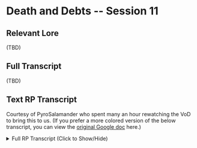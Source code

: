 # Death and Debts -- Session 11

## Relevant Lore

(TBD)

## Full Transcript

(TBD)

## Text RP Transcript

Courtesy of PyroSalamander who spent many an hour rewatching the VoD to bring this to us. (If you prefer a more colored version of the below transcript, you can view the [original Google doc](https://docs.google.com/document/d/1C0lGrBXF4X52I0sZVVFwdgJflDphQYu600m__M0hQyA) here.)

<details><summary>Full RP Transcript (Click to Show/Hide)</summary>
<p>

> Eustace has connected.<br>
> Arcadum has connected.<br>
> Ozzie has connected.<br>
> Neve has connected.<br>
> Ahst has connected.<br>
> Sean has connected.<br>
> Drugs McGee has connected.<br>
> ♥Mirage♥ has connected.<br>
>
> **Drugs McGee**: nani? Am I in narnia?
>
> bunny_gif has connected.<br>
> Umi has connected.<br>
> Revlis (Revvy) has connected.<br>
> Zara has connected.
>
> **Sean**: (Nobody cared who I was until I turned on the voicechanger)
>
> Miss Universe has connected.
>
> **Braktor Ironbellows**: (Theres a bit of echo there)<br>
> **Braktor Ironbellows**: (Actually you CAN use a bowl of water so Zoom Bowl)<br>
> **Braktor Ironbellows**: (TIMELY DigimoN Tamers reference)<br>
> **Eustace**: jesus christ braktor shut up and fuck your wife or something<br>
> **Braktor Ironbellows**: (OKAY MAYBE I WILL)<br>
> **Braktor Ironbellows**: (MAYBE YOU SHOULD SHUT UP AND BANG SERENS BOYFRIEND)<br>
> **Braktor Ironbellows**: (That’s a tragefy)<br>
> **Braktor Ironbellows**: (Tragedy)<br>
>
> Vaeri has connected.<br>
> ster has connected.
>
> ***Braktor Ironbellows** shouts “Sorry this is my fault!”<br>
> ***Braktor Ironbellows** nudges Ozzie<br>
> **Braktor Ironbellows**: “So, uh, I guess you’re off the market then?”<br>
> **Umi**: I wanna touch the ocean man<br>
> **Ozzie**: “Pretty much a sealed deal between me and Amaris, mate.”<br>
> **Braktor Ironbellows**: (Sorry Igor)<br>
> **Braktor Ironbellows**: “She’s not gonna burn the grove down right?”<br>
> **Drugs McGee**: savage<br>
> **Braktor Ironbellows**: (YOU MADE FUN OF HIS SPEECH IMPEDIMENT)<br>
> **Drugs McGee**: I did, but…. he is a character in a story….. >.<br>
> **Drugs McGee**: terryn is rough, deal with it<br>
> **Hackne Silvermask**: Healing Received: 47<br>
> **Drugs McGee**: Revy revs my engine, uwu<br>
>
> Toot has connected.
>
> **Braktor Ironbellows**: (WHO HAS SUMMONED TOOT?)<br>
> **Braktor Ironbellows**: “And you were all criticizing me for not being able to control this.”<br>
> **Braktor Ironbellows**: “Well, except Hackne.”<br>
> **Braktor Ironbellows**: “You’re gonna be a good mom someday.”<br>
> ***Braktor Ironbellows** facepalms.<br>
> ***Hackne Silvermask** presses her hands together, taking a deep breath<br>
> ***Eustace** leans into Toot’s ear and whispers to him “Mate I’m fuckin’ terrified.”<br>
> ***Hackne Silvermask** takes out her spellbook, rifling through the pages while visibly steaming.<br>
> ***♥Mirage♥** chokes on all the horny energy.<br>
> ***Braktor Ironbellows** goes ton Hackne and gives head pats<br>
> ***Hackne Silvermask** doesn’t seem to be reconciled for once.<br>
> ***Toot** in mimicry says, “Let’s be stealthy!” and signals Eustace.<br>
> **Eustace**: “Why are we spying? They’re loud enough to hear from out tent”<br>
> ***Toot** turns on record.<br>
> ***Ahst** grabs Neve’s arm and leads her to the scrying bowl<br>
> ***Hackne Silvermask** gently pats Terryn’s head, “It’s okay, I get a case of mistaken identity all the time.”<br>
> ***Ozzie** looks jealously at the head pats.v
> **Drugs McGee**: My apologies, I haven’t eaten for a week or two. –terryn shrugs and stares ate the ground, counting the pebbles and thinking of home.<br>
>
> Summer has connected
>
> **bunny_gif**: Awww<br>
> **Braktor Ironbellows**: “Wait, really? W……why?”<br>
> **Umi**: cuteeee<br>
> **bunny_gif**: pets terry<br>
> **Drugs McGee**: Because D&D is a weekly affair<br>
> **Drugs McGee**: I mean, witches curse?<br>
> **Vaeri**: “whispers to Zara* “Be careful… these sort took his virginity”….<br>
> **Hackne Silvermask**: “It is fine, Terryn, you should see my party half the time. One of my party members literally changes race every half year.”<br>
> **bunny_gif**: !!!<br>
> **Revlis (Revvy)**: Mirage is so prettyyy<br>
> **Zara**: lwshipers back to Vaeri* I wonder..<br>
> **Seren**: “Morc what the fuck is going on”<br>
> **Drugs McGee**: “That sounds socially questionable. Also, how do I get with the orgy banter they speak of?”
>
> Madd Morc has connected
>
> **Seren**: “Morc we are missing the party apparently.”<br>
> **Braktor Ironbellows**: “You…..uh….you keepin’ up with this Hacnke?”<br>
> ***Hackne Silvermask** takes out a book clearly labeled “FANFICTION” in bold letters as she writes it down, “Hoh yes.”<br>
> **Braktor Ironbellows**: “Okay good. I can take cliffsnotes then.”
>
> Derok Dranf has connected.
>
> **Braktor Ironbellows**: “I’ll make sure to give you my reference material.”<br>
> **Hackne Silvermask**: “The obvious pair is anyone with Guy, but truly the real pick here is Eustace and the pretty mermaid girl.”
>
> Wokou Kaizoku has connected.
>
> **Braktor Ironbellows**: “Water AND watter? What a bold pairing.”<br>
> **Braktor Ironbellows**: “Hm…….Wet and Wetter? Slip and Slide?”<br>
> **Hackne Silvermask**: “Did you not hear him? I literally heard his jaw *drop* at the mention of water. It might become canon at this point.”<br>
> **Braktor Ironbellows**: “Good ive already read Raosted Fish twice.”<br>
> **Eustace**: “Read WHAT?”<br>
> **Hackne Silvermask**: “You don’t know about the fanfiction collection Eustace? Summer and I wrote them together in our idle time.”<br>
> ***Seren** poses cool like with Morc<br>
> **Vaeri**: *audibly pouts*<br>
> ***Madd Morc** flexes while chugging a beer.<br>
> **bunny_gif**: FANFICTION<br>
> **bunny_gif**: omg lol<br>
> ***♥Mirage♥** dances with Terryn<br>
> **Drugs McGee**: intrigued<br>
> ***Derok Dranf** blinks audibly<br>
> **Umi**: so many birdsss<br>
> ***Eustace** vibrates in and out of existence as the timelines converge.<br>
> **Vaeri**: *rummages through her things… looking for soemthing”<br>
> Ahst: “Why did Braktor hire a bunch of cheerleaders?”<br>
> **Drugs McGee**: Terryn attempts to busker, she begins pantomiming the action of doing the limbo<br>
>
> Moe Kowbull has connected.
>
> **Derok Dranf**: hathe hell is going on Braktor? We’ve been through hell.<br>
> ***Ozzie** smells a cow<br>
> ***Hackne Silvermask** raises up a plate of Papas Rellenas to Derok (Deep fried potato balls with chicken stuffed inside)<br>
> **Umi**: I feel like im watching a movieee<br>
> ***Guy** gets first in the attractiveness line<br>
> **Braktor Ironbellows**: “Inu told me to get these ladies. The camp was attacked by the Violet. Hackne and I got married. YOur sexual predadot showed up.”<br>
> **Braktor Ironbellows**: Predator*<br>
> ***Seren** squint<br>
> **Vaeri**: *pulls out some kind of communication stone form her belongings and measures it*<br>
> **Zara**: Whispers to Vaeri*Do you have any beer?*<br>
> ***Ozzie** tries to hold Guy’s and Mirage’s hands. “I’m taken, but holding hands ain’t cheatin’ “<br>
> **Braktor Ironbellows**: “Oy, there’s beer in the tent we were standing in front of.”<br>
> **Braktor Ironbellows**: “Morc go get the beer”<br>
> ***Eustace** whispers to Seren “Hey Seren are mermaids real?..”<br>
> **Drugs McGee**: ZARA, I FOUND BEER<br>
> ***Madd Morc** loudly sips his Breakfast Beer.<br>
> **Revlis (Revvy)**: “You know they never gave us any food…”<br>
> **bunny_gif**: I want food..<br>
> **Seren**: “here ya go”<br>
> **Hackne Silvermask**: (She did she passed a plate in a circle when you introduced yourselves ha)<br>
> **bunny_gif**: Can I have bread<br>
> **Derok Dranf**: Want a donut?<br>
> **bunny_gif**: OOH<br>
> **Umi**: omg that is true… we didn’t eat… ñ)<br>
> **bunny_gif**: donut<br>
> **Zara**: WAIT WHERES THE BEER<br>
> ***Seren** offers you guys some donuts<br>
> **Eustace**: DON’T EAT THAT.<br>
> **bunny_gif**: im eating donut<br>
> **Umi**: :(<br>
> ***Ozzie** hums the Twilight Zone theme<br>
> ***Derok Dranf** throws a donut<br>
> **Umi**: *starts babbling in spanish*<br>
> **bunny_gif**: *CONSUME*<br>
> **bunny_gif**: OMG ITS GLOWING<br>
> **Braktor Ironbellows**: “No, NO Wrong tent that’s the tent me and my wife stay in don’t uh….privacy please.”<br>
> ***Derok Dranf** cackles.<br>
> **Drugs McGee**: no<br>
> **Braktor Ironbellows**: “The big one Zara theres lots of beer in there.”<br>
> **Ozzie**: “In case you’re wondering, I didn’t finish in the bowl.”<br>
> **Braktor Ironbellows**: “Ozzie for gods sakes.”<br>
> **Zara**: “Wait whos the big one, how big we talking?”<br>
> **Ozzie**: “I said I DIDN’T.”<br>
> **Braktor Ironbellows**: “Like, two full kegs.”<br>
> **Umi**:  (*´ڡ`●)<br>
> **Braktor Ironbellows**: (That tents got my Dwarf beer in it)<br>
> **Madd Morc**: “You, we getting’ wasted?”<br>
> **Umi**:  (ॢ◕ัڡ ◕ั ॢ)<br>
>
> **Zara**: “I think I’m in the wrong tent.,..”<br>
> **Drugs McGee**: Oh My Wode…<br>
> **Braktor Ironbellows**: (nah its in there)<br>
> **Braktor Ironbellows**: (Just not on the map_<br>
> **Madd Morc**: “Nah, Dwarf beer, right ‘ere.”<br>
> **Seren**: “oh dear”<br>
> **Hackne Silvermask**: “Oh… neat!”<br>
> **Ozzie**: “You know, it makes sense that they’re mirrors. You can really see yourself in them.”<br>
> **Eustace**: “Wode?”<br>
> **Braktor Ironbellows**: “Wow.”<br>
> **Zara**: *Grabs a ked “HAHAHA, WONDERFUL!”<br>
> **♥Mirage♥**: “Wode?? Where?”<br>
> **Drugs McGee**: my former god<br>
> ***Madd Morc** topples overs Bracktor’s bed to reveal his kegs of beer<br>
> **Braktor Ironbellows**: (My beds not in there anymore)<br>
> **Eustace**: “I wonder if they know Wallace”<br>
> **Madd Morc**: (shucks)<br>
> **Braktor Ironbellows**: (Hackne and I moved tents cause Ozzie is a peeper)<br>
> ***Wokou Kaizoku** im not even sure im actually here lul<br>
> **Eustace**: “I love Wallace”<br>
> **Seren**: “….who?”<br>
> **Drugs McGee**: I abandoned my god for a hot texting session<br>
> **Zara**: “I’ll just take this with me! Thank ya! Zara walks off with the keg back to Vaeiri<br>
> **Eustace**: “My spider friend! Wode made him! He’s super cool.”<br>
> ***Derok Dranf** gets Bleak Sewers flashbacks with that portal<br>
> **Drugs McGee**: *sexting<br>
> **Drugs McGee**: not texting<br>
> **Umi**: (  ⚆ _ ⚆)<br>
> **Revlis (Revvy)**: “Holy shit you got a keg?!”<br>
> **Seren**: “oh my…. I love him already”<br>
> **Hackne Silvermask**: “You have a spider friend too, Eustace?<br>
> **Umi**: why cant I have a keg ;_;<br>
> **Zara**: Vaeiri….”<br>
> **Braktor Ironbellows**: “It’s my keg. Please share.”<br>
> **Zara**: “Psstttt”<br>
> **Eustace**: “Yeah he’s like two stories tall and patted me on the head. I’d die for him.”<br>
> ***Madd Morc** fills his waterskin with beer.<br>
> **Vaeri**: “Zara….”<br>
> **Umi**: “no one ever lets the fish drink”<br>
> **Hackne Silvermask**: “Oh my gods… mine is very small but I would love to meet yours too.”<br>
> **Zara**: “I stol their keg of beer, want one??”<br>
> **Ozzie**: “So, about my girlfriend Amaris. She’s kind young for me. Probably just a bit over 11, but you know. I’m nearly dead, so I gotta take my shot.”<br>
> **Drugs McGee**: Zara finishes key, “sorry, wut?”<br>
> **Drugs McGee**: keg<br>
> **Vaeri**: “yes”<br>
> **Zara**: Zara gives vaeri the keg with a grin<br>
> **Braktor Ironbellows**: “So where HAVE you guys been?”<br>
> **Umi**: “are we getting drunk???”<br>
> **bunny_gif**: OMG ITS SEREN<br>
> **Seren**: “uuuuhhhh…. Indigo?”<br>
> **Umi**: WAIT<br>
> **Umi**: SEREN?!<br>
> **Derok Dranf**: We’ve been fighting…past warriors.<br>
> **Umi**: :o<br>
> **Madd Morc**: “Hell yes we’re getting drunk.”<br>
> **bunny_gif**: THE ONE SAD DERRICK<br>
> **Ozzie**: “Amari’s hair is like silver if hair could be made out of silver.”<br>
> **Braktor Ironbellows**: “No shit? Really?”<br>
> **Umi**: SEREN<br>
> **bunny_gif**: “Bonjour! “<br>
> **Derok Dranf**: We killed Minthis’ husband.<br>
> **Derok Dranf**: It did not go well.<br>
> **Braktor Ironbellows**: “YOU WHAT?”<br>
> **Derok Dranf**: Yeah.<br>
> **Derok Dranf**: Yeah…<br>
> **Hackne Silvermask**: “Oh! Are you done then? You’ll be staying?”<br>
> **bunny_gif**: “my name is le petite guardian! “<br>
> **♥Mirage♥**: “I already feel drunk. Your energy is delicious ;)”<br>
> **Umi**: SEREN WE MET YOUR SAD EX BOYFRIEND!<br>
> **Madd Morc**: “Hey, you can’t blmae all of that on us.”<br>
> **Eustace**: “HAHA HER WHAT?”<br>
> **Ozzie**: “Oh, so he’s not dead? Weird.”<br>
> **Derok Dranf**: Yeah Ives coked him up.<br>
> **Seren**: “Oh lovely to…. you met my what…”<br>
> **Eustace**: “You should meet her sad current boyfriend.”<br>
> **bunny_gif**: “Derick!”<br>
> **Braktor Ironbellows**” YOU LITERALLY HAVE NOT EXPLAINED IT AT ALL.”<br>
> **Madd Morc**: “Wait, Gross Derrick?”<br>
> **Seren**: “Oh fuck”<br>
> **Umi**: The guy with the penis piercing!!<br>
> ***Derok Dranf** looks around.<br>
> **Hackne Silvermask**: “Ummmmmmm….”<br>
> **Drugs McGee**: OMG<br>
> ***Derok Dranf** realizes “Oh, that Derrick”<br>
> **Ozzie**: “That sounds like someone Seren would date.”<br>
> **Ozzie**: “No offense”<br>
> **bunny_gif**: “He lives in a sewer now”<br>
> **Vaeri**: “Goes to drink the keg a bit…. and turns to Seren* “You… monster…Ive read some things”<br>
> **Ozzie**: “But your standards are kinda low”<br>
> **Revlis (Revvy)**: *gazes at Seren* “You’re absolutel gorgeous! I understand why Derick was so broken up now.”<br>
> **Umi**: He was living in the sewers and he was really sad<br>
> ***♥Mirage♥** flexes and winks at Zara.<br>
> **Seren**: “wait wait wait…. he had what?”<br>
> **Eustace**: “What’s that mean? What’s wrong with piercings?”<br>
> **Vaeri**: “Would hold out a communication stone of some kind*<br>
> ***Madd Morc** eyes Vaeri’s hat, “Hey, where’d you get dat?”<br>
> **Umi**: “nothing wrong with piercings at all! but he had them on his penis!”<br>
> ***Braktor Ironbellows** Braktor grumps<br>
> **bunny_gif**: “It’s stinky down there but he has mushroom pets”<br>
> **Hackne Silvermask**: “Wait---You’re the one with the piercings, Eus?”<br>
> **Zara**: “Oh hellooo there ma’am!” Zara would give a bright smile, impressed by Mirage<br>
> **Ozzie**: “I’m just sayin’, you got something to prove by fancying up your pecker, mate? Mine’s just fine”<br>
> **Braktor Ironbellows**: “We are NOT done with this Minithis conversation.”<br>
> **Umi**: “wait… do you have penis piercings ocean man?”<br>
> **Eustace**: “Erm..”<br>
> **bunny_gif**: !!!<br>
> **Zara**: “Umi, what are you asking”<br>
> ***Derok Dranf** glares at Guy, remembering that…sweet sweet kiss.<br>
> **Umi**: Its just a question zara!<br>
> **Zara**: “And you need to answer th question she asked.”<br>
> **Umi**: >:)<br>
> ***Hackne Silvermask** gently tugs on Eustace’s pant leg to get his attention, indicating for him to crouch down.<br>
> **Seren**: “well I never saw his dick so I guess I shouldn’t be surprised”<br>
> **Umi**: WE SAW IT!<br>
> **bunny_gif**: OH…<br>
> **Umi**: I mean no we didn’t<br>
> **Hackne Silvermask**: “WHAT---“<br>
> **bunny_gif**: We…<br>
> **bunny_gif**: well..<br>
> **Seren**: “wuh”<br>
> **Braktor Ironbellows**: “lotta dick talk happening.”<br>
> **Ozzie**: “I will give you 100 gold if you see him again and bring me his piercing.”<br>
> ***Wokou Kaizoku** stands in the distance wondering what is going on<br>
> **Umi**: *twirls around acting innocent*<br>
> **Vaeri**: “Looks over to Madd and instictibly clutches her cool hat* “I got this from a friend”<br>
> **Braktor Ironbellows**: “Hey Zara, can you toss me a mug of that?”<br>
> **Zara**: “I don’t remember any of that. Then again Iam drunk half a’ day.”<br>
> **Seren**: “Hey you girls wanna see something freaky?”<br>
> **Eustace**: “No.”<br>
> **bunny_gif**: OUI<br>
> **Revlis (Revvy)**: “I think you mean all day, dear friend.”<br>
> **Umi**: Is it a penis?<br>
> **Eustace**: “It’s me. I’m girls.”<br>
> **Seren**: “I’m gonna do it Eustace”<br>
> **Zara**: Zara throws a mug to the man “ ‘ERE YA GO.”<br>
> **Revlis (Revvy)**: “Is it a nipple collection?”<br>
> **Ozzie**: “Don’t get excited, he never shows us his pecker.”<br>
> **Zara**: “ REV NO”<br>
> **Braktor Ironbellows**: “Thank the gods.”<br>
> **Umi**: We have a nice nipple collection!<br>
> **bunny_gif**: Nipples!<br>
> **Hackne Silvermask**: “Oh gods let’s not---wait what.”<br>
> **Derok Dranf**: A what<br>
> **Braktor Ironbellows**: “and there it is.”<br>
> ***Seren** sticks out here 10 ft long tongue<br>
> **Ozzie**: “Oh, I don’t have nipples. I’m a bird.”<br>
> **Zara**: “I AM NOT APART OF THE NIPPLE COLLECTING.”<br>
> **Umi**: Nipples! Wanna see?<br>
> **Derok Dranf**: Why do you have a nipple collection.<br>
> **Zara**: “ UMI NO “<br>
> **Hackne Silvermask**: “By Inca you weren’t lying about the nipples.”<br>
> **bunny_gif**: Just don’t put it near my face I’ll get ptsd<br>
> **Derok Dranf**: Braktor why do you know about this nipple collection.<br>
> **Hackne Silvermask**: “I… shouldn’t have been surprised.”<br>
> **Revlis (Revvy)**: “BECAUSE WE ARE FOND OF NIPPLES” *opens her vuluptuous bra of holding to show their beautiful collection*<br>
> **Zara**: “ BY THE GODS-“<br>
> **Madd Morc**: “It just looks familiar is all, we used to work for a guy who wore a hat like that, I don’t mean nuffin by it.”<br>
> **Umi**: It’s a token of our adventures<br>
> **Braktor Ironbellows**: “WHAT DO YOU KNOW ABOUT MY DEAD FRIEND?”<br>
> **Umi**: We make memories!<br>
> **Eustace**: ding ding<br>
> **Ozzie**: “Them’s some nipples. I’ve touched four in my life.”<br>
> **Zara**: Zara takes a large drink of the keg<br>
> **Derok Dranf**: Which one?<br>
> **Hackne Silvermask**: “………………………………and… how are these …. collected….?”<br>
> **Derok Dranf**: Addaire or whatever?<br>
> **Braktor Ironbellows**: “YES WHAT DID YOU DO?”<br>
> ***Guy** spams the chat<br>
> ***Seren** retracts the 10ft long tongue<br>
> **bunny_gif**: They are removed from the victim<br>
> **Umi**: :o<br>
> **Derok Dranf**: We were forced to fight memories of the past to prove our strength to the Indigo.<br>
> **bunny_gif**: I mean<br>
> **bunny_gif**: enemies<br>
> **Umi**: *umi is amazed by a long tongue*<br>
> **Derok Dranf**: Back from… our time.<br>
> **Umi**: WOWWWWW<br>
> **Ozzie**: “well, they ain’t usin’ them no more, I figure.”<br>
> **bunny_gif**: wait<br>
> **Vaeri**: *still clutches the hat very tightly* “I don’t get gifts often… I cherish them greatly you see… Mr. Knuckles gave it to me.”<br>
> **bunny_gif**: tongue..<br>
> **Hackne Silvermask**: “……..I see….. ….. ……. while they’re alive?”<br>
> **Zara**: “I saw them ripping off the nipples… it was… a sight..”<br>
> **bunny_gif**: OH MY GOD … that tongue…<br>
> **Seren**: “WAIT”<br>
> **bunny_gif**: it is..<br>
> **Seren**: “MR KNUCKLES”<br>
> **Braktor Ironbellows**: “Okay……but you killed him?”<br>
> **bunny_gif**: magnificent … unlike any I have ever seen<br>
> **Madd Morc**: “Mr. Knuckles? From Bleak?” Morc tilts his head.<br>
> **Derok Dranf**: He…said a name and was dusted into Violet.<br>
> **Ozzie**: “We’ve killed more people than I can count, mate. And I can count to like, a hundred.”<br>
> **Eustace**: “You rip them right off? I mean I’ve twisted a dick or two but I’d never REMOVE the damn thing, that’s just barbaric.”<br>
> **Braktor Ironbellows**: “HE WHAT? WHY? WHY WOULD HE DO THAT? HE KNOWS BETTER?<br>
> **Vaeri**: *raises her brow* “y-yes…?”<br>
> **Zara**: “ They tore ‘em off a man who was still alive and fightin they did!”<br>
> **bunny_gif**: I think one has been bitten off<br>
> **Umi**: *eyes Eustace’s hair*<br>
> **Derok Dranf**: He was on drugs. Battle steered towards that.<br>
> **Derok Dranf**: We didn’t know he was an addict.<br>
> **♥Mirage♥**: “It doesn’t look like we even need the tents today.”<br>
> **Braktor Ironbellows**: “YOU JUST GIVE PEOPLE DRUGS?”<br>
> **Derok Dranf**: It apparently.. loosened his inhibitions.<br>
> **Umi**: I wasn’t the one who bit anything off<br>
> **Madd Morc**: “Bwahaha, that’s the guy, big arms, green-skin. I think we annoyed him a lot, haw-haw-haw.”<br>
> **Derok Dranf**: No technically we shot drugs at him<br>
> **Derok Dranf**: Not gave.<br>
> **Braktor Ironbellows**: “THAT’S WORSE!”<br>
> **Seren**: “HEY DHAMPIR….. How did the rest of that Shark fight go?”<br>
> **Zara**: “I am the normal one of the group, I swwear.”<br>
> **Umi**: My tooth is for special occassions<br>
> **Derok Dranf**: Hey tell Ives that I thought it was dirty too.<br>
> ***Eustace** eyes Umi’s everything. “Hey are… I’ve only heard stories but a mermaid? Really?<br>
> **Vaeri**: *chuckled as she still held the hat* “I think I was the only one of my… companions who didn’t want to have sex with him”<br>
> ***Hackne Silvermask** is overwhelmed by the fact that there’s literally torn off nipples on her left and her beloved losing his shit on her right. Her hand twitches repeatedly as she focuses on Eustace and Umi, focusing on writing more for THE BOOK.<br>
> **Braktor Ironbellows**: “oh gods. Aleo…….he’s gone. Really gone.”<br>
> **Derok Dranf**: But that violet exit..yeah. He’s..gone<br>
> **Umi**: “Only stories?? Really?? Well im real!” *spins around and smiles*<br>
> **Derok Dranf**: Seemed like a confident man. I am sorry.<br>
> **Umi**: “Your hair… I want to touch it…” :3<br>
> **Zara**: “I would like to add I haven’t had sex yet ya’ know.”<br>
> ***Ozzie** casts Guidance on Hackne to steady her hand.<br>
> **Seren**: “oh fuck”<br>
> ***Braktor Ironbellows** sits on the ground, sad. Tired.<br>
> **Eustace**: “I mean your hair is wild, at first I thought you were of my kind! But, don’t mermaids have.. fish tails usually?”<br>
> **Revlis (Revvy)**: “She’s very real, and tastes absolutely delicious! You should try cutting off a piece…”<br>
> **Seren**: “Braktor there is something else that we never got to talk to you about as well”<br>
> **Braktor Ironbellows**: “Huh?”<br>
> **Umi**: *gets nervous* “As long as I stay dry I don’t pop a tail boner!” >.<br>
> **Ozzie**: “Wait, who we eating’? I’ll eat someone. It ain’t cannibalism if it ain’t a bird.”<br>
> ***Braktor Ironbellows** looks up from his saddened state<br>
> **bunny_gif**: “You should smell umi’s feet! They are intoxicating”<br>
> **Seren**: “Do you know someone from the past by the name of Belladan?”<br>
> **Madd Morc**: “ah, yeah, that wouldn’t work too good, think he’s married now.”<br>
> ***Morc** pushes his hat up and takes a knee to be at height with the ‘dragon.’<br>
> **♥Mirage♥**: “Mermaids and Siren’s are often confused for each other. It’s nice to finally meet one.”<br>
> **Seren**: “An Orc druid”<br>
> **Braktor Ironbellows**: “………..Vaguely.”<br>
> **Derok Dranf**: We don’t know the name SUMMER. GOD.<br>
> **Braktor Ironbellows**: (okay nevermind)<br>
> **Seren**: I thought he told me his name<br>
> **Madd Morc**: “My name’s Morc, what’s yours?”<br>
> **Eustace**: “I wouldn’t know anything about staying dry. I’m pretty much made of water, so if that’s the case be careful!”<br>
> **Derok Dranf**: Nope.<br>
> **Seren**: REALLY<br>
> **Derok Dranf**: Just knew it was a 7<br>
> **Derok Dranf**: I even asked daddy later<br>
> **Derok Dranf**: He said we didn’t know<br>
> **Seren**: well shit<br>
> **Umi**: Oh are you a siren?? :o You are so beautiful *looks at mirage*<br>
> **Seren**: RE DO<br>
> ***Hackne Silvermask** nods appreciatively to Ozzie before sitting next to Braktor, leaning against him while she tries to process the *way too much* happening at once, and that’s saying a lot considering her party.<br>
> **Umi**: I feel sensory overload… *headlight is glowing like crazy*<br>
> **Vaeri**: *looks a little taken back* “People just usually talk down at me… I am Vaeri.”<br>
> **Seren**: “Do you know of an Orc Druid Seven Braktor? Its pretty vague but…. they are in our wing”<br>
> **Hackne Silvermask**: “I feel you, Umi.”<br>
> **Braktor Ironbellows**: ?me collapses on the ground, not like hurting just – also overwhelemed<br>
> **Umi**: How does your hair work help *looks at eustace*<br>
> ***Braktor Ironbellows** collapses on the ground, not like hurting just – also overwhelemed.<br>
> ***Ozzie** basks in the chaos<br>
> **♥Mirage♥**: “I am! I would love to hear your voice. You will find that music is very important here~”<br>
> **Madd Morc**: “Well you are tiny. But if you’re here at Camp Last Stand, you must be strong like us.”<br>
> ***Ozzie** summons some sexy satyrs.<br>
> ***Seren** Blinks at Braktor<br>
> **Wokou Kaizoku**: Mouse is it medicine time?<br>
> **Umi**: Maybe we can sing together sometime!<br>
> **Eustace**: “Uh well, it’s like normal hair except it’s like.. Water I guess?” *He combes his hand through it, wet strands flowing through his fingers*<br>
> **Umi**: OH yes thank you!!<br>
> ***Hackne Silvermask** looks down at her collapsed husband, taking a moment before she mimics his pose and position, laying next to him.<br>
> **Umi**: *Umi falls to the floor asleep suddenly*<br>
> **Seren**: Wokou the hero<br>
> **Hackne Silvermask**: “I’m sorry about your friend.”<br>
> ***Braktor Ironbellows** just grasps Hackne’s hand<br>
> **Braktor Ironbellows**: “It’s okay. it’s not me im worried about.”<br>
> **Vaeri**: *eyes like up like a big fucking light* “Oh, b-but of course, you see… I once punched a man… he died”<br>
> **♥Mirage♥**: “I would love that! Do you use your voice with your abilities or is it just a hobby of yours?”<br>
> **Braktor Ironbellows**: “That woman who saved Moe…… that was her husband. I talked to their daughter. Game them his ring. What’s going to happen to them now?”<br>
> **Madd Morc**: “Haw-haw, I once bi-sected a man in one stroke, from head to guts. It was pretty metal<br>
> **Hackne Silvermask**: “… Will they remember?”<br>
> **Braktor Ironbellows**: “I don’t know.”<br>
> **Ozzie**: “I robbed Blackbriar.”<br>
> ***Derok Dranf** claps for Ozzie.<br>
> **Ozzie**: “Don’t tell anyone.”<br>
> **Drugs McGee**: “Bastian, say my name!!!”<br>
> **Hackne Silvermask**: She gently tacks her pen against her book, “Do they have any diaries that you know of? It might help.”<br>
> **Seren**: “We…. we didn’t mean for that to happen Braktor…. we didn’t know that he knew…”<br>
> **Braktor Ironbellows**: “Maybe. Jonah will ask them.”<br>
> ***Braktor Ironbellows** begins to stand, offering a hand to hackne as well<br>
> **Ozzie**: “Do you think Jonah knows Amaris?<br>
> **Ozzie**: “I guess you’d know if he knows”<br>
> **Vaeri**: *nodded quickly* “That’s… reallly metal. I know what its like to be metal… im a dragon”<br>
> **Seren**: “Who or whats a Jonah? Someone else at the camp?”<br>
> ***Hackne Silvermask** takes it, pulling herself up while she looks to Seren, nodding, “I do not think that you all are to be blamed for this. Intent matters in such things.”<br>
> **Braktor Ironbellows**: “It’s…….it’s fine.”<br>
> **Ozzie**: “It’s Braktor’s refraction. He’s alive somewhere on Kalkatesh.”<br>
> **Drugs McGee**: (How did he fit in here…..)<br>
> **Braktor Ironbellows**: “You couldn’t have predicted he’d do what he did..<br>
> ***Seren** squints<br>
> **Madd Morc**: “Oh! is that so? What kinda dragon are ya’? We encoutnered a black dragon once. . .”<br>
> **Ozzie**: “I got a few myself. Apparently I am head of The Inquisition.”<br>
> **Braktor Ironbellows**: “Ozzie, we should be careful about who we tell that kind of stuff.”<br>
> **Ozzie**: “Well they’re Last Standers, they’re cool”<br>
> **Ozzie**: “They need to know these things”<br>
> **Seren**: “Here lets… lighten up the mood abit. How did the wedding go Hackne and Braktor?”<br>
> **Hackne Silvermask**: “They might also need to find out about it *incrimentally* when it becomes relevant to them, Ozzie.”<br>
> **Braktor Ironbellows**: “Well the camp was on fire but other than that it was brilliant.”<br>
> **Hackne Silvermask**: “Also there’s such a thing as information overload, let them time to adjust.”<br>
> ***Ozzie** holds his had in shame, having been slightly scolded by Hackne.”<br>
> **Seren**: “Oh gods…. I’m sorry we weren’t here to help more…”<br>
> **Ozzie**: “I’m just a bird brain, I’m just happy to know what’s goin’ on half the time.”<br>
> ***Hackne Silvermask** separates from Braktor for but a moment to gently pat Ozzie on the leg—for that’s all she could reach. She isn’t truly bothered too much. She returns to Braktor shortly after, “We made a speaker run for the hills, Serene, it was a wonderful prelude.”<br>
> **Ozzie**: “Don’t gurt in the pool!”<br>
> **Hackne Silvermask**: “To the wedding that is.”<br>
> **Derok Dranf**: Wedding?<br>
> **Braktor Ironbellows**: “We were thinking once everything calms down – of doing a bigger one, you know? For everyone.”<br>
> **Seren**: “Well that does sound like one hell of an event”<br>
> **Vaeri**: *stutters and her tail curls nervously* “I am but a white dragon you see. Im just a little sunburnt.”<br>
> **Braktor Ironbellows**: “Yeah, hackne and I got married.”<br>
> **Ozzie**: “I was the flower girl.”<br>
> ***Derok Dranf** offers a genuine smile<br>
> **♥Mirage♥**: “*whispers to guy* What happens when you drink from people? Are you also affected by this overwhelmingly pleasurable energy?<br>
> **Derok Dranf**: Congratulations.<br>
> ***Ozzie** tosses a flower bud in the air and makes it blossom and float lightly to the ground.”<br>
> ***Seren** claps for Ozzie<br>
> ***Braktor Ironbellows** smiles, though struggling a bit – it seems like this outweighs the death of his friend just enough.<br>
> **♥Mirage♥**: o_o<br>
> **Braktor Ironbellows**: “Thanks”<br>
> **Ozzie**: “You can do that too, but thanks deer girl.”<br>
> **Guy**: You’re jaunting, Mirage<br>
> **Ozzie**: “I mean, Seren. I gotta start usin’ names”<br>
> **Braktor Ironbellows**: “Uh, I think Mirage is broken.”<br>
> **Derok Dranf**: So much jaunting.<br>
> **Ozzie**: “You’re an elf, right Derok?”<br>
> ***Derok Dranf** points to his giant demon horns.<br>
> **Derok Dranf**: T..totally.<br>
> **Ozzie**: “You look kinda… elfy. Don’t worry about it.”<br>
> **Braktor Ironbellows**: Are…….are we not gonna like – is Mirage okay?”<br>
> ***Wokou Kaizoku** thinks “wow it’s getting bright over there”<br>
> **Derok Dranf**: I don’t even know who that is.<br>
> **Terryn Zabi**: Perception : 8 (7)<br>
> **Madd Morc**: “You’re the first white dragon I’ve met, nice to meetcha.” Morc will sit criss-cross apple sauce. “You mentioned Gross Derrick, how is he?”<br>
> **Braktor Ironbellows**: “The lady with the wings.”<br>
> **Eustace**: “The sun’ll burn your eyes if you keep lookin’ at it, Mirage.”<br>
> **Derok Dranf**: Oh.<br>
> **Hackne Silvermask**: “Gruff walked me down the isle, and I had Mirage as my maid of honor.” She pauses before casting message (I would have chosen you in a heartbeat if you were there, but Mirage also LITERALLY saved my life during that same fight.)<br>
> **Ozzie**: “Oh, Derok. I made it with these two. At the same time.”<br>
> ***Braktor Ironbellows** facepalms<br>
> **Derok Dranf**: Wh..<br>
> **Derok Dranf**: N…nice?<br>
> **Ozzie**: “One’s a uh.. like Belanovan, and the other is.. a helper. I don’t know what I’m allowed ta say.”<br>
> ***Derok Dranf** shuffles.<br>
> ***Eustace** melbourne shuffles<br>
> ***Seren** giggles<br>
> ***♥Mirage♥** continues to stare, eyes wide open.<br>
> ***Hackne Silvermask** tilts her head slightly at Mirage, “Mirage? Are you… charmed or something?”<br>
> **Braktor Ironbellows**: “Hold on”<br>
> ***Braktor Ironbellows** weaves or some shit but is blocked by the chord<br>
> **Ozzie**: “It’s probably just a bard thing. Probably how they prepare spells or somethin”<br>
> **Braktor Ironbellows**: “Oh Shit/ plot’s probably happening.”<br>
> **Vaeri**: *would alsmot squee and sit down as well, sprawled a bit, tail all waggin like a dog a bit* “Ah, Sad shriveled man. He seems to be in some sewers taking care of falic mushrooms… just being.. sad”<br>
> **Braktor Ironbellows**: “She’s not hurt, just – concentrating. It’s kind of like a Lifewell.”<br>
> **Seren**: “ooo”<br>
> **Seren**: “Oh shit”<br>
> **Ozzie**: “Hey, Dragon girl.”<br>
> **Seren**: “I have to get you guys a wedding gift”<br>
> **Umi**: *suddenly wakes up and sits up yelling* “TENTACLES!!!”<br>
> **Madd Morc**: “Sad? That’s a shame. I will have to go check on him when this is over.” Cranes his head towards Ozzie. “Think he’s callin for ya.”<br>
> **Braktor Ironbellows**: “Honewtly, Seren, the wedding was gift enough for me. I can’t ask for anything else.”<br>
> **Revlis (Revvy)**: *sits down next to Umi and pats her head* “Have a nice dream little one?”<br>
> **Braktor Ironbellows**: (Well expect for my staff to be upgraded or like, a level up but I’ll never get those)<br>
> **Braktor Ironbellows**: Honestly*<br>
> **Seren**: “No no no, I insist. I could uuuuh… Get you alcohol?”<br>
> **Umi**: “There were so many tentacles!!” *hugs revlis*<br>
> **Ozzie**: “You’re cool lookin’. Don’t think I ever seen a dragon person before. Well, I guess I did once when it came out of Belanovan. I mean, when it.. nevermind.””<br>
> **Hackne Silvermask**: “Yes, truly, seeing you all again is the best gift you could give.”<br>
> **Derok Dranf**: Uh.<br>
> ***Derok Dranf** points at Mirage.<br>
> **Derok Dranf**: Guys<br>
> **Seren**: “oh…”<br>
> **Braktor Ironbellows**: “Oh, and…..it’s happening again.”<br>
> **Revlis (Revvy)**: “The good kind or the bad king? Wait.. there is no bad kind!” *giggles and hugs her tightly, wrapping her wings around Umi lovingly*<br>
> **Madd Morc**: “What is the goddamn.”<br>
> **Guy**: Stop saying my name in vain.<br>
> **Derok Dranf**: Is this normal for her?<br>
> **Umi**: *headlight glows and she laughs* Always good!! ^^*snuggles*<br>
> **Derok Dranf**: Guys dammit<br>
> **Hackne Silvermask**: “I wouldn’t know.”<br>
> **Braktor Ironbellows**: “It’s……no. But she’s…..her power has to do with the lifestream. She’s sending energy somewhere.”<br>
> **Vaeri**: *nods..* “He spoke of some woman hurting him so deeply he couldn’t rec-… hmm? Me? OH yes.. .Us dragons are quite mesmerising…. dont let my size confuse you, im… traveling this way …as to not garner to much unwanted attention”<br>
> **Derok Dranf**: So it’s a good thing?<br>
> **Braktor Ironbellows**: “Beats the hell out of me.”<br>
> **Braktor Ironbellows**: “fifty fifty?”<br>
> **Braktor Ironbellows**: “I’m worried anything we do will hurt Mirage….”<br>
> ***Seren** Squints at the Dhampir<br>
> **Hackne Silvermask**: “We….should perhaps leave it be for now.”<br>
> **Drugs McGee**: O.o<br>
> ***Derok Dranf** adds his power to the squinting.<br>
> ***Guy** squints at the Satyr<br>
> **Seren**: “Oh… I do know you… The Shark right?”<br>
> **Ozzie**: “With all the weird shit we seen, a little trance ain’t much to be alarmed about. We’d see a bad-color enemy if they was here.”<br>
> ***Hackne Silvermask** drops a casual guidance on Seren. Her bias Is very clear.<br>
> ***♥Mirage♥** vibrates<br>
> **Derok Dranf**: Bitch what? You know this fucker?<br>
> **Derok Dranf**: Sorry Seren. Didn’t mean to call you that.<br>
> **Guy**: “Everybody knows me. Also, you owe me for those weapons, Derok.”<br>
> ***Guy** licks his lips<br>
> ***Derok Dranf** stares at his hammer.<br>
> **Braktor Ironbellows**: “Didn’t you attack and molest him?”<br>
> **Seren**: “Remember when I went into the Dream to help Eustace…. I saw him and 5 others fighting. He was one”<br>
> **Derok Dranf**: Yeah I’m totally sure you gave this to me.<br>
> **Eustace**: “Hey I killed that shark ya know.”<br>
> **Guy**: “Molest is a strong word, it was one kiss!”<br>
> **Seren**: “When you know… I almost exploded.”<br>
> **Hackne Silvermask**: “It was only a kidd how did it end up like this?”<br>
> **Derok Dranf**: You taste like cigarettes and body fluid.<br>
> **Umi**: *looks over at eustace* YOU KILLED A SHARK?! ;_;<br>
> **Guy**: “I convinced my entire group that we should send those weapons to you. I’m the good guy, here.”<br>
> ***Braktor Ironbellows** facepalms<br>
> **Derok Dranf**: Oh so you went from sacrificing me to charity. That makes snese.<br>
> **Eustace**: “It was a mutant violet shark, it was threatening the existence of all dreams. Turst me, I’m with you.”<br>
> **Derok Dranf**: Snese btw<br>
> **Umi**: *starts muttering in spanish* ;___;<br>
> ***Derok Dranf** vibrates for a reason.<br>
> **Guy**: “You have to fuck things up a bit before you know whats wrong, right? It’s a destructive patter but it gets the job done eventualy.”<br>
> ***Derok Dranf** vibrates intently for a reason<br>
> ***Eustace** thinks to himself “What kind of fantasy language are they speaking.?”<br>
> **Braktor Ironbellows**: “Hey – Zara, Vaeri. You seem the most sane. Did you have questions about your mission? About whats happening here?”<br>
> **Hackne Silvermask**: “Uh oh.” She scribbles in her book. (A sudden twist, a betrayal revealed, a guilt shared, and regret spent the two lovers that longed for the ocean still had their hearts momentarily broken, then mended with their bond…) etc etc.<br>
> **Revlis (Revvy)**: *makes guttural shark sounds behind Umi*<br>
> ***Seren** approaches the smol mermaid girl.<br>
> **Seren**: “Eustace…. you ready for Operation Fish Bowl?”<br>
> ***Derok Dranf** vibrates with anger.<br>
> **Vaeri**: *just kinda sits there, happy to be part of the conversation as a dragon* “Oh… I havnt really the slightest clue… but its better than a sewer”<br>
> **Zara**: “Questions?.... Mmmm….” Zara would seem a bit tipsy “NONE AT ALL!”<br>
> **Umi**: Wait what… fish bowl??<br>
> **Eustace**: “Oh are we finally doin’ it?”<br>
> **Umi**: D:<br>
> **Seren**: “Its time Eustace”<br>
> **Umi**: *headlight glows nervously*<br>
> **Braktor Ironbellows**: “What about the rest of you lot?”<br>
> **Braktor Ironbellows**: “Umi……..long name?”<br>
> **Eustace**: “Hey Umi, wanna swim and fly at the same time?<br>
> **Umi**: w…wwwww..wwwhat is happening<br>
> **Revlis (Revvy)**: “The only question I have is if our friends are okay..”<br>
> **Umi**: Am I going to die if I do?<br>
> **Ozzie**: “I can fly. I only carry around my gnome friend though ‘cause she’s earned it.”<br>
> **Eustace**: “Well I sure hope not.”<br>
> **Braktor Ironbellows**: “Don’t Worry. Ahst will protect them. I’d trust her with my life.”<br>
> **Braktor Ironbellows**: “And Neve usually does what Ahst does so, double trusted.”<br>
> **Vaeri**: *fiddles with a stone that has a hat and holes on it and look to Braktor* “Hmm… What exactly is in it for you all… to be here?”<br>
> **Revlis (Revvy)**: “You can fly?!” Shall we…fly together? Want to race? I’ve been trapped in sewers for so long, I have yet to properly stretch my wing…”<br>
> **Seren**: “Control the water Eustace… IM GOING IN”<br>
> **Braktor Ironbellows**: “It’s our destiny to be here.”<br>
> ***Hackne Silvermask** visibly perks up at Ozzie’s claim, scribbling more happily before she nods in agreement with Braktor, “Ahst doesn’t tolerate anyone’s bullshit. They’ll be fine.”<br>
> **Umi**: O__O<br>
> **Braktor Ironbellows**: “Much like you all, we have our roles to play in this war against the end of all things.”<br>
> ***Seren** turns into a Koi fish and swims in the water<br>
> **Ozzie**: “I’m the guy who dies.”<br>
> **Ozzie**: “I died twice, by the way.”<br>
> **Guy**: “Stop using my name in vain…”<br>
> **Umi**: Omg… she turned into a fish!<br>
> ***Eustace** sniffles a bit. “He was a koi fish when I met him..” ;_;<br>
> ***Seren** blub blubs<br>
> **Umi**: Wait..are you asking me to jump into your ocean? We just met… *headlight glows*<br>
> **Hackne Silvermask**: “Please stop dying, Ozzie, it makes me sad.”<br>
> **Umi**: *shows her tiny tooth*<br>
> **Ozzie**: “Well someone’s gotta do it… I assume.”<br>
> **Revlis (Revvy)**: *squeals gleefully at the koi fish*<br>
> **Braktor Ironbellows**: “I was sent to deliver your mission to you. But, uh, I wrote the map in Dwarvish. I was…..I had a long night.:<br>
> ***Seren** Pogs as a fish<br>
> **Eustace**: “Sorry, are you more of a dinner and a play kind of gal before you go swimming with someone?”<br>
> ***Madd Morc** suddenly sniffs the airs, sensing another, new fighter on the island.<br>
> **Ozzie**: “Oh, who wants me to turn them into an animal?”<br>
> **Madd Morc**: “A… Samurai..?”<br>
> **Braktor Ironbellows**: (POWERUP?)<br>
 > **Umi**: Hmm… I usually try to get to know someone first but ill make an exception since you arean ocean man… can I go in there?<br>
> ***Eustace** before even answering, Eustace moves the ball of water to encase Umi and lift her into the air.<br>
> ***Wokou Kaizoku** feels the presence of a strong individual<br>
> **Wokou Kaizoku**: “I feel a strong champion in the midst, Lord Darkwater”<br>
> **Braktor Ironbellows**: (Yknow Wokou can come chill with us)<br>
> **Vaeri**: *seems sad for a moment but stands up*<br>
> **Wokou Kazioku**: (im not sure im actually here yet sean lmao)<br>
> **Umi**: *starts mumbling in spanish and her legs slowly morph back ino a tail* (((o(*°▽°*)o)))<br>
> **Braktor Ironbellows**: “You okay, little dragon?”<br>
> **Ozzie**: “She’s a kobold you racist.”<br>
> **Drugs McGee**: lol<br>
> **Braktor Ironbellows**: “No, Ozzie. She’s CLEARLY a dragon.”<br>
> **Ozzie**: “All skinwalkers are the same to you ain’t they?”<br>
> ***Seren** swims around with Umi<br>
> ***Braktor Ironbellows** shoots Ozzie with ‘shut your yapp’ look<br>
> ***Eustace** holds the water’s form but stares in disbelief. Ö<br>
> **Vaeri**: “Hmm? of course… nothing ales me. Ever. *she flicks her tail*<br>
> **Umi**: *swim around with the pogging fish*  ⌒°( ❛ᴗ❛ )°⌒<br>
> **Braktor Ironbellows**: “Then you are braver than most.”<br>
> **Seren**: uwu<br>
> **Braktor Ironbellows**: “TO be expected from a mighty dragon.”<br>
> **Ozzie**: “Don’t give me that look! I have cast ‘Reflect Dirty Looks’ and it’s comin’ right back at you.”<br>
> ***Ozzie** gives Braktor a dirty look.<br>
> **Umi**: You should swim with us ocean man! ^ ^<br>
> **Braktor Ironbellows**: (Wait it does?)<br>
> **Braktor Ironbellows**: (Hot damn)<br>
> **Eustace**: “Afraid this takes a lot of concentration, I’d drop ya if I tried!”<br>
> **Umi**: *pouts* booo well we can always go swimming some other time you should be allowed to have fun too!<br>
> **Ozzie**: “This whole place is a beach. I tried to drown and they wouldn’t let me.”<br>
> ***Madd Morc** looks down on Vaeri, “Hey dragon-lady, what kinda adventurer are ya? Spell casty or beat ‘em up?”<br>
> **Braktor Ironbellows**: “Ozzie why do you WANT to drown?”<br>
> **Eustace**: “I wouldn’t go swimming in the sea here, but we’ll figure something out! Never met a mermaid, to swim with one would be a tale to tell.”<br>
> **Ozzie**: “I was havin’ a bad day, mate.”<br>
> **Braktor Ironbellows**: “Well talk to us next time instead of trying to drown yourself.”<br>
> **Vaeri**: *firmly punches her fist into her other palm* “I like to feel them when I hurt them!”<br>
> **Braktor Ironbellows**: (Jesus Christ)<br>
> **Drugs McGee**: who<br>
> **Braktor Ironbellows**: (Is Mirage still trippin out?)<br>
> ***♥Mirage♥** still trips out.<br>
> **Ozzie**: “I guess she just does that now.”<br>
> **Madd Morc**: “Bwahaha, me too. Are you monk like Eustace over there?” He hooks his thumb to ocean man.<br>
> **Umi**: “We can swim anywhere I jumped into a fountain the other day! It’s a swimming date then!” *headlight glowing as she smiles*<br>
> ***Seren** flops out of the water and goes back to being a goat girl<br>
> **Eustace**: “I did that in the city we were at the other day! I missed the water so much..”<br>
> **Ozzie**: (OOC I wonder if Falcon can come out of my glasses)<br>
> **Vaeri**: *shook her head, her hand patting a pair of dark sharp clad gauntlets strapped to her tail* I’m a fighter”<br>
> **Hackne Silvermask**: (I was thinking about that yesterday)<br>
> **Umi**: Oh shit… >. *flops onto the floor with a tail* I don’t have legs until im drying *pouts*<br>
> **Braktor Ironbellows**: <<1d20+7 = 17 + 7 = 24>><br>
> ***Neve** pulls at Morc’s hand<br>
> ***Eustace** bends the water from Umi, drying her.<br>
> **Eustace**: “There ya go little lady.”<br>
> **Braktor Ironbellows**: <<1d20+7 = 17 + 7 = 24>><br>
> ***Madd Morc** turns to Neve, “Oh, you’re back! You okay?”<br>
> ***Hackne Silvermask** slaps Terrym<br>
> **Hackne Silvermask**: ‘s hands*<br>
> ***Neve** nods, “All good, but you gotta come with me. Please?<br>
> **Umi**: Omg… you are a magician… *looks at her legs in surprise*<br>
> **Derok Dranf**: Is everfything okay?<br>
> **Ozzie**: “Why do my friends always resist my hold person?”<br>
> **Madd Morc**: “Excuse me, Dragon-lady,” tips his hat and goes with Neve.<br>
> **Vaeri**: *waves and defaltes*<br>
> **Derok Dranf**: …can we go back to the scar.<br>
> ***Braktor Ironbellows** hugs hackne<br>
> **Ozzie**: “We huggin’ hackne?”<br>
> ***Ozzie** hugs Hackne.”<br>
> **Ozzie**: “It’s Hackne huggin’ time, y’all.”<br>
> ***Hackne Silvermask** doesn’t resist the hug but she’s still a lil’ steamed.<br>
> **Braktor Ironbellows**: “It’s alright, love. I’ll be back.”<br>
> **Hackne Silvermask**: “See you soon, love.”<br>
> **Wokou Kaizoku**: “why do I hear screaming morse code”<br>
> **Eustace**: Derok did you feed Toot a donut? I recognize those grunts..<br>
> **Derok Dranf**: No but that lady with the glasses ate one.<br>
> **Eustace**: Oh no..<br>
> ***Derok Dranf** pepelaughs<br>
> **Seren**: “Think about Roast Think about Raost”<br>
> **Derok Dranf**: Where the hell is everyone going?<br>
> **Eustace**: “I have absolutely no idea. They’re all jumping into the fountain. I’ve wanted to jump in that fountain since day one.”<br>
> **Derok Dranf**: Its always been forbidden.<br>
> **Eustace**: “That’s what makes it so enticing…”<br>
> ***Ozzie** stands pantless and ominously over the pool.<br>
> ***Umi** “we are jumping into the fountain?!” *gets excited*<br>
> **Ozzie**: “Have fun in there.”<br>
> ***Derok Dranf** glares at the fountain<br>
> ***Braktor Ironbellows** waves at Hackne before he teleports away<br>
> **Revlis (Revvy)**: “sits down and plays with her hair while marveling at the site of the pantsless arguing*<br>
> ***Derok Dranf** panic eats.<br>
> **Eustace**: “If only my pants weren’t the source of my power.. I’d join them, I swear it.”<br>
> **Umi**: “wait… your pants??”<br>
> **Eustace**: “They’re enchanted! :D”<br>
> **Eustace**: “Well the robe is, but that’s basically my pants according to everyone else.”<br>
> **Revlis (Revvy)**: *summons an illusion of our own orgy portal*<br>
> **Revlis (Revvy)**: :D<br>
> **Ozzie**: “I’m taken, but I’ll watch. Give you some tips, I’m kind of a pro.”<br>
> **Umi**: I wish I had magic pants.. ;_;<br>
> **bunny_gif**: *stretches in orgy portal illusion*<br>
> **Eustace**: “What happens to your pants when your legs change anyway?”<br>
> **Seren**: “I don’t technically wear pants” :T<br>
> **Revlis (Revvy)**: “Unseen servant gives everyone in the orgy portal massages*<br>
> **Vaeri**: *sits down on the ground and rests her chin on her hand*<br>
> **Umi**: “smiles innocently” I am not wearing any pants… I just wear special magical bandages.<br>
> ***Ozzie** looks at his satyrs. “Why don’t satyrs wear pants?”<br>
> **Eustace**: “Oh! That sounds.. adequate.”<br>
> **Seren**: “Nature gave us pants.” >:T<br>
> **Revlis (Revvy)**: “Care to join our orgy fountain Vaeri? There’s massages for your tired muscles! You’ve been fighting so hard..”<br>
> **Umi**: “Maybe one day I might wear pants too”<br>
> **Eustace**: “Tell you what, next time I visit the magical city I’ll see if I can get you a pair of magical pants too.”<br>
> **Ozzie**: “I have feathers down there and I wear pants.”<br>
> ***Ozzie** looks at his pantsless legs.<br>
> **Ozzie**: “Well, not now, but usually.”<br>
> **Eustace**: “Yeah Seren I think you might just be weird.”<br>
> ***Eustace** kneels down and lucks a pinch of fur from Seren’s leg<br>
> **Umi**: “A present just for me? Thank you!! I would love magical pants” *headlight glows*<br>
> **Seren**: “I saw another Satyr in the dream, he didn’t wear pants either….”<br>
> **Ozzie**: “We getting’ free satyr fur?”<br>
> **Zara**: Zara takes off her pants “ Well since it’s a party eh!”<br>
> **Seren**: “I have a skirt…. its good enough”<br>
> **Umi**: Skirts are fun!<br>
> **Revlis (Revvy)**: “I have leaves!”<br>
> **Ozzie**: “Alright, what’s the underwear situation?”<br>
> **Eustace**: “Underwear?”<br>
> **Vaeri**: n-no, thank you<br>
> **Ozzie**: “You just breezin’ it?”<br>
> ***Seren** looks away from everyone taking off their pants. “Think of Raost think of Raost”<br>
> ***Wokou Kaizoku** wokou shudders for some reason<br>
> **Revlis (Revvy)**: “What’s underwear?”<br>
> ***♥Mirage♥** compares wings with Revils<br>
> **Umi**: *laughs* “who wears underwear XD<br>
> **Revlis (Revvy)**: *smiles gleefully at Mirage<br>
> **Derok Dranf**: Its okay Seren you know I’m not taking my pants off and revealing my 14 inch demon dong.<br>
> ***♥Mirage♥** uses her wings to pet Revils and Umi gently across the face<br>
> **Zara**: “Wait Vaeri, where are your pants?”<br>
> **Revlis (Revvy)**: “Your wings are so gorgeous! May I pet them….?”<br>
> **Seren**: “you are a SINGLE DEMON PRINCE Derok”<br>
> **Umi**: demon dong :o<br>
> ***Derok Dranf** forgets he said that out loud<br>
> **♥Mirage♥**: “Of course! Feel free to touch anything you’d like.”<br>
> **Vaeri**: I don’t wear pants..<br>
> **Umi**: I LOVE TOUCHING THINGS<br>
> **Ozzie**: “You talkin’ to me? I got some pretty bitchin’ wings, not gonna lie.”<br>
> **♥Mirage♥**: ME TOO<br>
> **Eustace**: “ME TOO”<br>
> **Revlis (Revvy)**: “… anything?”<br>
> ***Seren** gestures at the ladies to Derok<br>
> ***Seren** “ahem”<br>
> **Umi**: Anything and everything (/^▽^)/<br>
> **Zara**: “I thought ya’ did, I swear ya’ did. Hey Rev, di’in’t Vaeri wea pants?” Zara yelled<br>
> **Seren**: “SINGLE DEMON PRINCE”<br>
> **Eustace**: “I touched a book and got tentacle partied by a god, then I deepthroated a bunch of goop, and.. I should.. stop touching thing..”<br>
> ***Derok Dranf** punches Seren in the shoulder<br>
> **Revlis (Revvy)**: “Pants are overrated!”<br>
> **Seren**: “ow”<br>
> ***Derok Dranf** << 1d4 =3>><br>
> **Derok Dranf**: add that shit<br>
> **Seren**: :(<br>
> **Ozzie**: “I told the enemy how to win. Get on my level, fish man.”<br>
> **Umi**: “You got tentacle fucked too?!” *she looks at eustace*<br>
> **Revlis (Revvy)**: *smiles at mirage and smooshes her chest into mirage* :)<br>
> **Seren**: Damage Done: 3<br>
> **Eustace**: “Eh, not in any holes that would have actually mattered. Happened in that tent right over there!” *Pointing south*<br>
> **♥Mirage♥**: “That’s also on my fuckit list.”<br>
> **Seren**: it was all emotional damage<br>
> **Ozzie**: “Hackne, HACKNE, THINGS ARE HAPPENING.”<br>
> **Hackne Silvermask**: “Huh what?”<br>
> **Umi**: Is it still in there?<br>
> **Hackne Silvermask**: “What’s happening?”<br>
> **Eustace**: “Nah it got turned to stone and sent away. I thnk we almost died.<br>
> **Ozzie**: “Two of the hot ladies are mooshing boob.”<br>
> **Umi**: Aww did you get fucked in the ear hole?? Im sorry that not that fun *she pats his back*<br>
> ***Eustace** nods and sniffles. “Ain’t been able to hear the same since..”<br>
> **Zara**: “Are we comparin sizes?? “ Zara would join the two with a big tipsy smile :)<br>
> ***Hackne Silvermask** tries to comprehend it before her head tilts, “What?”<br>
> **Umi**: Its going to be ok I think you will be ok in a few years. Ear drums grow back! I think…<br>
> ***Derok Dranf** panic eats a donut.<br>
> **♥Mirage♥**: “I enjoy your freedom.”<br>
> **Ozzie**: “Oh, by the way. I used to be a lady frog with huge bongos.”<br>
> **Revlis (Revvy)**: “A lady frog with huge bongos?! Tell me more..”<br>
> **♥Mirage♥**: “As a freedom chord, boobies need not be bound. LET THEM FREE.”<br>
> **Ozzie**: “You see, I was oozing with eroticism. No man could resist my charms, but I had to stay chaste until I found the one.:<br>
> **Hackne Silvermask**: “I am still surprised that Gruff hasn’t somehow turned into a girl at this rate.”<br>
> **Umi**: There are so many pretty women here! Freddom boobies are best boobies!<br>
> **Ozzie**: “Then Lorn, the lord of decay, turned me back into a bird.”<br>
> **Hackne Silvermask**: “He used to be walking talking tentacle monster. I strangely miss that.”<br>
> **Seren**: “Eustace is there a reason why Raost is in the tent disaccociating?”<br>
> **Umi**: *supressing the urge to touch eustace’s hair*<br>
> **Zara**: “We takin off our tops too? This is a heck of a party!” Zara starts unrolling the cloth around her breasts<br>
> **Umi**: :o is everyone getting naked now?<br>
> **Eustace**: “He’s been so worried about you that it’s tuckered him out, I think Best to let him rest for now.”<br>
> ***Hackne Silvermask** presses her hans into her mask, “Oh gods, they  *are* like my sisters.”<br>
> **Seren**: “dawwww, I’ll give him a treat later.”<br>
> **Ozzie**: “Sounds like a plan. I ain’t doin’ nothin’, but honestly these clothes chafe my feathers.”<br>
> **Derok Dranf**: Gross.<br>
> **Umi**: *hugs herself* no nakeds for me… too many strangers…<br>
> **Seren**: “That sounded weirder than I wanted it too”<br>
> **Eustace**: “Don’t need to tell me what you’re gonna give him, bug.”<br>
> **Seren**: “OH WAIT<br>
> **Ozzie**: (But it was too late, Ozzie is already down to just a hat.)<br>
> **Seren**: “EUSTACE”<br>
> **Ozzie**: “Well, this is awkward.”<br>
> **Seren**: “I FOUND THESE MONK SCROLLS IN THE LAB”<br>
> ***Seren** throws monk scrolls at him<br>
> **Eustace**: ((DON’T BREAK THE TIMELINE YOU FUCKING NEARD))<br>
> ***Hackne Silvermask** looks away respectfully, sketching things in her book while she slowly shimmies herself over to Seren’s group because who knows when she’s gonna see her again.<br>
> **Seren**: ((we were given the okd))<br>
> **♥Mirage♥**: “Eustace, can you turn ANY part of you to water?”<br>
> **Eustace**: ((oh ok cool))<br>
> **Derok Dranf**: ((u guys like anime)<br>
> **Umi**: *looks over at ocean man* wait what any part?<br>
> **Ozzie**: “Let’s see that aquadong, fish man.”<br>
> **Drugs McGee**: wtf am I missing<br>
> **Umi**: ((lool I am anime))<br>
> ***♥Mirage♥** *stares.*<br>
> **Eustace**: “Uhh I.. haven’t tried? My hair just kind of naturally does this.”<br>
> **Hackne Silvermask**: “Speaking of scrolls, we managed to finally read ours. It’s been *so long*.”<br>
> **Seren**: ((you wont technically have the scrolls until you come out of the lab still though00<br>
> **Eustace**: ((gotcha, send me the notes on em if you got any))<br>
> **Seren**: ((yeh))<br>
> **Derok Dranf**: You guys had scrolls? From where?<br>
> **Hackne Silvermask**: “Ours?”<br>
> **Hackne Silvermask**: “Or theirs.”<br>
> ***Derok Dranf** nods<br>
> **Ozzie**: “God, when did we even find those?”<br>
> **Ozzie**: “Like… years ago.”<br>
> **Hackne Silvermask**: “Ah, we were given a scroll since we first came together as a party, in the floating city.” She pauses, “It was given to us at the same time as a prophecy.”<br>
> **Derok Dranf**: I see.<br>
> **Ozzie**: “Oh, right. Was it that guy named- can I say?”<br>
> **Hackne Silvermask**: “We had to read it where the enemy couldn’t see, and we finally reached a location after *3 years*. We know some… really important stuff. No don’t say the name Ozzie you might die.”<br>
> **Ozzie**: “It rhymes with Bacorn”<br>
> **Hackne Silvermask**: “Damn it, Ozzie.”<br>
>
> Derok Dranf is disconnected.<br>
>
> **Hackne Silvermask**: “I mean I somehow thought you were going to say a different name but *plase* be more careful.”<br>
> **Eustace**: “Man fuck that Derok guy, am I right?”<br>
> **♥Mirage♥**: “Is all of your party this adventurous? I’ll be sorry to see you all go.”<br>
> ***Ozzie** grabs his head. “God dammit”<br>
> **Hackne Silvermask**: “He isn’t that bad of a looker, but I’d prefer fucking Braktor.” She nods to Eustace.<br>
> **Ozzie**: “Never again those words”<br>
> **Hackne Silvermask**: (YOU’VE YAPPED YOUR WHOLE LIFE FOR THIS MOMENT.)<br>
> ***Eustace** shrugs. “To each their own.”<br>
> **Umi**: (ﾉ^ヮ^)ﾉ * : ˖ °✧<br>
> ***Ozzie** dodges the shuriken.<br>
> **Ozzie**: “Nice try, hot lady.”<br>
> **Eustace**: (☉ヮ☉)<br>
> **Eustace**: ^eustaces face when you turned into a mermaid<br>
> **Umi**: *cant suppress the urge to touch his hair any longer and sticks her hand in his water hair*<br>
> **Vaeri**: *pulls her gauntles off her tail and checks them over… idly*<br>
> **Revlis (Revvy)**: ♡°˖✧◝(⁰▿⁰)◜✧˖°♡ - revvy when she saw all the hot friendly himbos<br>
> **Umi**: *falls to the floor with a fish tail* bwaaaaahhahaha<br>
> ***Eustace** shudders a bit. “HEY-“<br>
> **Seren**: “Oh goodness”<br>
> **♥Mirage♥**: “Can your water feel? :o”<br>
> **Ozzie**: “I thought I smelled fish”<br>
> **Umi**: Sorry I cant stop myself ⌒°( ❛ᴗ❛ )°⌒<br>
> ***Hackne Silvermask** scribbles this down into her notes (A moment of passion overwhelmes the maiden of the sea, but alas her scales had a tragic amount of spaghetti in them—I mean she slipped, her adulation making her so weak in the knees that she turned into a fish.<br>
> **Eustace**: “I mean haven’t you ever had someone run their fingers through your hair?”<br>
>
> Derok Dranf has connected.<br>
>
> **Hackne Silvermask**: “Can’t help your-shell-f?”<br>
> ***Eustace** scratches his head, flushed.<br>
> **Umi**: *giggles at the fish pun*<br>
> **Revlis (Revvy)**: “walk over and sits next to Vaeri* “This camp has been a nice respite, it’s nice not smelling sewer water anymore..and everyone is so interesting!”<br>
> ***Ozzie** turns into a dolphin to make her more comfortable.<br>
> ***Eustace** nods at Hackne, his repsect for her going up by 4 points at an ocean related pun.<br>
> **Umi**: *looks up at eustace* Sorry… I like to touch things… I hope I didnt offend you<br>
> **bunny_gif**: ^ⓛ. ⓛ^<br>
> **Umi**: *flippy flops her tail*<br>
> ***Hackne Silvermask** twirles her pen. This is it. This is her crowd, “Sorry, I codn’t help myself.”<br>
> **♥Mirage♥**: “Whoa! You can change forms? You might wanna try that with that new girl you found, Ozzie.”<br>
> ***Ozzie** flaps in the affirmative.<br>
> ***Eustace** helps Umi dry off again before helping her up. “No harm done, I understand the curiosity. Maybe next time treat me to a meal first?”<br>
> ***Ozzie** shimmies across the ground slowly.<br>
> ***Seren** Awwws at Eustace and Umi<br>
> ***Ozzie** makes squeaky dolphin sounds.<br>
> ***Hackne Silvermask** scoots over to Seren, nodding vigorously in agreement as she raises up her book of a basically already complete fanfiction of Umi and Eustace.<br>
> **♥Mirage♥**: “Man of water and a Mermaid, seems like soulmates to me!” *giggles*<br>
> ***Seren** nodders with Hackne at this material<br>
> **Vaeri**: *mutters* “Shees married”<br>
> **Umi**: *smiles and her headlight glows* Eating is fun! Ill take you to dinner!<br>
> **Umi**: *look over at vaeri* IT WAS A MISUNDERSTANDING >.<br>
> **Hackne Silvermask**: “I’s Fin-tastic.”<br>
> **Eustace**: “Careful with all that talk, Raost might get jealous.”<br>
> **♥Mirage♥**: “Oh you’re married? To who?”<br>
> **Seren**: “What was that Eustace?”<br>
> **Seren**: : )<br>
> **Eustace**: “Hm?”<br>
> ***Hackne Silvermask** holds her pen in anticipation, glancing between the two<br>
> **Umi**: To no one! I showed a man my tooth and he thought that meant I wanted to marry him! (ﾉД `)<br>
> ***♥Mirage♥** waves at the cute kolbold.<br>
> **Seren**: ((I’m holding back so hard fom making the obvious reference))<br>
> **Seren**: ((IM LORING))<br>
> **Ozzie**: ((All I can think about is Tom Hanks))<br>
> **Vaeri**: *curls her large tail backward and lays on it closing her eyes shrugging* “Poor guy”<br>
> **Revlis (Revvy)**: *shuffles her wings and flies into a nearby tree*<br>
> **♥Mirage♥**: “Teeth? I guess biting is sensual and all but that’s a weird token of romance.”<br>
> **Seren**: “Oh gods… Is that what Morc meant when he… Oh no”<br>
> **Umi**: I never bit him…I just showed him my totth see? Im really proud of it! *shows off her tiny bottom tooth*<br>
> ***Seren** sigh “Morc you goddamn wing man”<br>
> ***Eustace** pokes her tooth.<br>
> ***♥Mirage♥** vibrates.<br>
> **Ozzie**: “Oh, my friend Gruff only has one tooth, too.”<br>
> **Hackne Silvermask**: “Wait, did I miss something? Who hooked up who?”<br>
> **♥Mirage♥**: “Aww. Well I’m sure any part of you could pick up a lover. Teeth and all ;)”<br>
> **Zara**: “Anyone gunna sleep here? Awesome. “ Zara passes out on the ground with a smile ’<br>
> **Umi**: *is surprised because no one has ever touched her tooth before and her headlight glows like crazy* (*/▽\*)<br>
> **bunny_gif**: *sleeps with zara *<br>
> **Braktor Ironbellows**: (That was quick)<br>
> **bunny_gif**: z z z z **hugs zara*<br>
> **Umi**: It’s a bit sharp I hope I didn’t hurt you! ^ ^ *looks at mirage* Im surprised at the amount of people I have met that are not afraid of my teeth at all…I tried to look intimidating and it never works ;_;
>
> Surefour has connected.<br>
>
> **Seren**: “oh”<br>
> **Ozzie**: “Does anyone else hear… disapprovement?”<br>
> **Zara**: “Beer… ..mmm…oh hey…m…take off those pants..” Zara mumbles in her sleep like a drunk idiot<br>
> **♥Mirage♥**: “I can tell you are powerful. They are fools to underestimate you. I’m sure that tooth alone could rip through most.”<br>
> ***Ozzie** puts his clothes on Zara to keep her warm<br>
> **Ozzie**: “Don’t catch a cold, now.”<br>
> **Seren**: “Also the teeth are cute! I would show you mine…. but im not supposed to be opening my mouth wind around others right now…”<br>
> **Seren**: wide*<br>
> **Eustace**: “It’s quite sharp! You should weaponize it if you want to be intimidating. Dig right into your enemies!”<br>
> **Zara**: “…… warm…” Zara would give a big smile and cuddle up inside the clothes of Ozziee<br>
> **bunny_gif**: *snores* “pants..pants…” sleep mumble grabs zara closer*
(⌣｡⌣)<br>
> **Vaeri**: *looks at the sky*<br>
> **Umi**: Hmm using my teeth as a weapon… I never thought about it before but maybe I should! I try to sharpen them every month! (*⌒▽⌒*)θ〜♪<br>
> **bunny_gif**: (◎’Ｏ╰◎)*washboard abs pillow<br>
> **Umi**: Everyone fell asleep! (*⚈▽ ⚈*)<br>
> **Ozzie**: ((Druids are death marked, it’s canon)<br>
> ***Derok Dranf** looks at Delanovan and wonders why he is talking to nothing.<br>
> **♥Mirage♥**: “Do you use your song for any purpose other than for fun?”<br>
> **Hackne Silvermask**: “Wait—Why not? Assuming it won’t make us explode to know.” She asks Seren<br>
> **Umi**: Fun and healing for now… I would like to use it for other things in the future…I don’t think im very good at being a bard yet<br>
> **Seren**: “No the tongue has just been…. an issue at times…. But I have it fairly under control out here”<br>
> ***Ozzie** instructs his satyr to play a nice song on his pan flute for Mirage and Umi.<br>
> ***Seren** waves at the Satyrs “hey cousins”<br>
> **Ozzie**: ((The Satyrs wave back.))<br>
> **Hackne Silvermask**: “Your tongue…? Is out of control?”<br>
> **♥Mirage♥**: “I can help you! I’ve been looking for others who use their voice. I’m very excited to meet another.”<br>
> **Seren**: “Uhhh…. that’s one way to put it?”<br>
> **Ozzie**: ((The Satyr strike up mundane, yet respectful conversation with Seren.))<br>
> **Umi**: *looks at mirage excitedly* Really?? That sounds like fun!<br>
> **Hackne Silvermask**: “What happened to it?”<br>
> **Seren**: ((chats with the Satyrs))<br>
> **♥Mirage♥**: “Aw, thank you for the song beautiful lamb lady. What’s your name? I’ve never seen one of your kind”<br>
> **Sexy Satyr 3**: “Hmm, yes. I see. Very interesting.”<br>
> **bunny_gif**: *drools on zara*<br>
> **Sexy Satyr 1**: “Your hair is cool.”<br>
> **Sexy Satyr**: “I like your mask.”<br>
> **Umi**: ((LMAO))<br>
> **Seren**: “hh uh…thanks…oh your dancing now… ok”<br>
>
> ster is disconnected.
>
> **Sexy Satyr**: “We dance sometimes. Ozzie likes it.”<br>
> ***Neve** points at the mirror, “We exit through there” and offeres her hand<br>
> **Zara**: “…rain?...wah…” Zara would wipe the drool off<br>
> **Sexy Satyr 3**: “Well, we’re going back to the feywild. Have a lovely day, miss.”<br>
> **Seren**: “daww they were sweet”<br>
> **♥Mirage♥**: “Ooh! We should sing to someone Umi.”<br>
> **♥Mirage♥**: “Eustace be our victim.”<br>
> ***Eustace** turns a bit red. “Erm.. Appreciate it but last time someone sang to me it didn’t end up too well, haha.”<br>
> **Umi**: Oh?? What happened?? :o<br>
> **Umi**: You… don’t like singing?? *pouts*<br>
> **♥Mirage♥**: “Don’t be silly. We won’t hurt you. Just make you feel a little funny :)”<br>
> ***Hackne Silvermask** eagerly scribbles this SINGING plot down.<br>
> **Eustace**: “Oh no, I adore it. Just, reminds me of someone that’s all.”<br>
> **Sexy Satyr 3**: ((You emerge to find a fully naked Ozzie, his clothes on a sleeping, drunk Zara.))<br>
> **Umi**: Aww im sorry I hope its good memories thoug..<br>
> ***♥Mirage♥** pulls Umi and Eustace close with her wings and starts humming softly, looking to Umi to join her in harmony.”<br>
> **Revlis (Revvy)**: lmao<br>
> **Eustace**: “Oh- oop. Well I guess this is happening.”<br>
> **Umi**: *hums along hesitantly and blushes as her head light shines*<br>
> **Wokou Kaizoku**: and asleep<br>
> **♥Mirage♥**: “Wow! Your voice really is beautiful! I could easily see you using this to aid you~”<br>
> ***Hackne Silvermask** raises up a plate full of Deep-fried and chicken stuffed potato balls, “You came just in time for dinner, Moe!”<br>
> ***Eustace** looks around him, surrounded but NOT naked people. “The hell are they going on about?”<br>
> ***Hackne Silvermask** raises the plate up to Belanovan as well :> Gotta keep her party fed.<br>
> **Eustace**: “Are they all just.. sleeping right there?”<br>
> **Eustace**: “We’ve got tents with cots and all..”<br>
>
> Azalon has connected.<br>
>
> **Derok Dranf**: Oh don’t..<br>
> **Derok Dranf**: Don’t eat this.<br>
> **Eustace**: ((oh no))<br>
> **♥Mirage♥**: “Now I want to.”<br>
> **Braktor Ironbellows**: (OH LOOK WHOS FUCKINJ HERE)<br>
> **Seren**: DAD?<br>
> **Umi**: D:<br>
> **Hackne Silvermask**: “Eustace asked Umi out on a date, and Umi touched his hair. It’s basically canon.”<br>
> **Ozzie**: ((Daddy Azalon is here and I ain’t got no clothes on, oh noooooo.))<br>
> **Eustace**: “I think she asked me, I’m too spineless for that.”<br>
> **Seren**: DAD<br>
> ***Ozzie** sweats at the sight of an elf. “Stay strong for Amaris, Ozzie. He can’t seduce you. You’re too devirginized.”<br>
> ***Madd Morc** whispers to the girls, “This is the big boss of the camp, he owns the place. He’s REALLY strong.”<br>
> **Vaeri**: *sits up and just watches, offering a small clawed wave*<br>
> **Ahst**: “Toot look, Belanovan is the weilder of the Snitchblade”<br>
> **bunny_gif**: *wakes up and waves*<br>
> ***Toot** Toot nods.<br>
> ***Madd Morc** spits on fat Favid for old time’s sake.<br>
> **Ozzie**: “I meant Azolon”<br>
> **Braktor Ironbellows**: “Sorry I’m trying to save Moe’s life, Ahst.”<br>
> **Braktor Ironbellows**: “And, like, ours.”<br>
> **Hackne Silvermask**: “How is your wife doing, Moe?”<br>
> ***Ahst** rolls her eyes<br>
> **Braktor Ironbellows**: “Hey Hackne…..I’m getting ribbed for the Ironpillows thing later, aren’t I?<br>
> ***Eustace** chortles behind them.<br>
> ***Neve** whispers to Derok, “you tryin’ to stare a hole through him?”<br>
> **Ozzie**: “Honestly, no one’s even noticed I’m naked. I’m kinda tired of clothes anyway. New Ozzie, I think?<br>
> ***♥Mirage♥** notices Ahst is stressed and pulls her into a big hug with her wings.”<br>
> **Vaeri**: *stands up stretching*<br>
> ***Derok Dranf** “Iwant to not be Lawful Good right now.”<br>
> **Hackne Silvermask**: “I am screaming in neutral good. What the fuck.”<br>
> ***Neve** “We could set a trap for him by offering toe sucking, and then BEAT HIM UP”<br>
> **Vaeri**: *sits back down*<br>
> ***Ahst** initially resists but eventually melts into Mirages embrace<br>
> **Ozzie**: “Are we doing things to Guy?”<br>
> *Ahst*: “Nice”<br>
> **Derok Dranf**: Hey Guy, want a donut? No hard feelings.<br>
> **Ozzie**: “He does like nuts.”<br>
> **Braktor Ironbellows**: “Hey, Belanovan. You hear that? This is the rest of your life now.”<br>
> **♥Mirage♥**:  “Whatever happened, I’m sure we will be able to handle it. I have complete faith in you!”<br>
> **Derok Dranf**: ((Guy is forced to take the donut because he’s too cool and left))<br>
> **Braktor Ironbellows**: (Youre probably gonna have to tpe if youre saying anything Miss U)<br>
> **Eustace**: “How did they navigate this island without a sextant? Foolish.”<br>
> ***Ozzie** holds Guy’s hand while ster isn’t here to stop ihm.<br>
> **Hackne Silvermask**: (She said “Shhh” and put a hand over his mouth at the sex tents thing LMAO)<br>
> **Surefour**: “Maybe that’s the enemy’s weakness… cum…”<br>
> ***Guy** will not hold Ozzie’s hand<br>
> **Ozzie**: “Fuck!”<br>
> ***♥Mirage♥** laughs at Belanovan. “We’ve gathered plenty of that here by now!”<br>
> **Braktor Ironbellows**: “We should tell our friend Mr. Green about the staff here.”<br>
> **♥Mirage♥**: Not like I’m storing it like some weirdo o something…”<br>
> **bunny_gif**: I believe it was lord of blades<br>
> **♥Mirage♥**: “Unless?”<br>
> **bunny_gif**: im sorry I don’t recall the right name,<br>
> **bunny_gif**: I did try<br>
> **Braktor Ironbellows**: (no no)<br>
> **Braktor Ironbellows**: (You got it)<br>
> **Braktor Ironbellows**: (Good job)<br>
> ***Eustace** nudges Ahst “Speaking of tactical genius, you think our friend will help..?”<br>
> **Braktor Ironbellows**: “Holy shit one of them remembered…..”<br>
> **Revlis (Revvy)**: (I have like 17 paragraphs of notes, it’s a lot to pour through and remember :( Theres a lot of locations and people we arent familiar with, we’re trying our hardest, dnd is really new to us and this is all very INTIMIDIATING) ;w;<br>
> **Braktor Ironbellows**: (I know im just teasing)<br>
> **Derok Dranf**: (That never goes away)<br>
> **♥Mirage♥**: (You’re doing great!!”<br>
> **Braktor Ironbellows**: (Youre doing great)<br>
> ***Derok Dranf** (You will never know whats going on)<br>
> **Drugs McGee**: ur doing awesomely<br>
> **Umi**: (kinda harsh on the teasing)<br>
> **Braktor Ironbellows**: (Im sorry)<br>
> **Ahst**: (You guys are killing it)<br>
> **Eustace**: (If you need more notes, there are people in the community that transcribe the episodes. They’ve been a huge help.)<br>
> **Umi**: (me love y ou silver)<br>
> **Derok Dranf**: (We can all be confused together!)<br>
> **Chatroom**: (You girls are doing great)<br>
> **Braktor Ironbellows**: (Im being Braktor not Sean when I speak in quotes)<br>
> **Umi**: (confusion is my middle name)<br>
> **Seren**: (3)<br>
> **bunny_gif**: I tried asking about the island<br>
> **♥Mirage♥**: (I’m new too and there’s a lot of lore to be thrust into. You guys are great~)<br>
> **Seren**: (oh well that was a heart but a butt also works)<br>
> **Revlis (Revvy)**: (did discord break for you guys?)<br>
> **Umi**: -not for me<br>
> **Eustace**: (no :o)<br>
> **Braktor Ironbellows**: (it’s a little taxed I imagine)<br>
> **Umi**: ((I wanna become a magical girl ;_;))<br>
> **Ozzie**: ((THEY WON’T LET ME BECAUSE I’M A BOY))<br>
> **Ozzie**: ((IT’S BULLSHIT))<br>
> **Madd Morc**: “Is that the boy who kicked you D-rock?”<br>
> **Eustace**: (We all wanna be magical girls, bud.)<br>
> **Ozzie**: ((out of character, I might get to be a Horseman tho))<br>
> **Umi**: ((you should be allowed! magical boys are special and important!))<br>
> **Madd Morc**: “You want me to do something about it?” Morc cracks his knuckles, through his gauntlets.<br>
> **Derok Dranf**: “Maybe wait for boss man to leave.”<br>
> **Madd Morc**: NODDERS<br>
> ***Derok Dranf** looks at his pants.<br>
> ***Ozzie** looks at his pants. They’re like 30 yards away.<br>
> **♥Mirage♥**: “Was that a magical donut?”<br>
> **Eustace**: “Oh no.”<br>
> ***Madd Morc** nods, “The donuts ARE magical.”<br>
> **Ozzie**: ((come back you say))<br>
> **♥Mirage♥**: “What does magic *taste* like?”<br>
> **Ozzie**: “Giving or receiving?”<br>
> **Ozzie**: “Giving, strawberries. Taking, razor blades.”<br>
> **Eustace**: “Mirage, when the inevitable happens, come find me and bring a bit of water.”<br>
> **♥Mirage♥**: “Ohhh? Do you need something?”<br>
> **Madd Morc**: “heh-heh-heh.”<br>
> **Eustace**: “No, but you will.”<br>
> **Ozzie**: “Mirage is the Town bicycle by the way. Everyone gets a ride.”<br>
> **Derok Dranf**: “Holy shit Ozzie.”<br>
> **♥Mirage♥**: “I’m so curious. I wanna taste magic.”<br>
> **Ozzie**: “What, she’d say it.”<br>
> **Eustace**: “Jesus Christ Ozzie I’m offering to wash her asshole once she shits her pants, what are you ON about”<br>
>
> ster has connected.<br>
>
> **♥Mirage♥**: “The twon bicycle? That’s one way to never get fluffed again.”<br>
> **♥Mirage♥**: “Find another fluffer.”<br>
> **Madd Morc**: “D-rock, give mirage a donut.”<br>
> **♥Mirage♥**: “I’m just trying to lick a donut.”<br>
> **Ozzie**: “Not thatI’m in need of your services now that I’ve found true love, but I didn’t mean offense, ma’am.”<br>
> **Wokou Kaizoku**: yeah good luck with that information thing<br>
> **Derok Dranf**: “Actually, who are you?”<br>
> **Derok Dranf**: “Derok.”<br>
> ***Derok Dranf** extends his hand to Mirage.<br>
> **♥Mirage♥**: “It’s okay. Sex is food. I don’t take offense.”<br>
> ***Eustace** raises an eyebrow.<br>
> **♥Mirage♥**: “Ooooooooooo”<br>
> **Ozzie**: “Man, you got some milk for those donuts, boys? ‘cause y’all thirsty.”<br>
> ***Ahst** will tap Madeleine on the shoulder and lean in with a whisper<br>
> ***Derok Dranf** retracts his hand after awkwardly holding it out for minutes.<br>
> **Ahst**: “This island houses an ancient labyrinth! That’s why we’re here”<br>
> **♥Mirage♥**: “Sorry it’s so sparkly. *pulls his hand up to her mouth and licks the donut”<br>
> **Derok Dranf**: “Do you happen to have any demon blood in you?”<br>
> **Derok Dranf**: “This is not a pickup line.”<br>
> **♥Mirage♥**: “Not yet.”<br>
> ***Derok Dranf** facepalms<br>
> **Madd Morc**: “BWA-HAHAH”<br>
> **Derok Dranf**: <<d4=2>><br>
> **Ozzie**: “You sure you ain’t got a little demon in ya? Would you like one?”<br>
> **Derok Dranf**: for 2 hours<br>
> ***Ozzie** laughs at his own joke.<br>
> **♥Mirage♥**: I’m sure someone is into that here.”<br>
> **Madd Morc**: “you can use Fat David, I bet he’ll like it.”<br>
> **Ozzie**: “Go for it.”<br>
> ***Eustace** eyes Revlis, studying her markings and tattoos. “Hm.”<br>
> **♥Mirage♥**: “Anyone have any dispell for the shits? This is magical right? Imma dispell right up there.”<br>
> **Madd Morc**: “Dispell Donut!”<br>
> **♥Mirage♥**: (Sips at Eustace.” I don’t feel good D:<br>
> ***Derok Dranf** tried not to giggle.<br>
> ***Eustace** swats at Mirage. “IT’S NOT TO DRINK-“<br>
> **Surefour**: Falcon Bladeweaver<br>
> **Ozzie**: “Sup, Neve. How ya doin’?”<br>
> **♥Mirage♥**: “But you told me to meet you in the tent for water.”<br>
> **Ozzie**: “Did it suddenly get more tree in here?”<br>
> **♥Mirage♥**: “Isn’t that what you meant?”<br>
> **Eustace**: “Afraid not. Let’s just say I’ve dealt with these donuts before..”<br>
> ***Eustace** whispers under his breath “This gods damned prank war..”<br>
> **Ozzie**: “What’s it do, Seren?”<br>
> ***Ahst** feels a chill run down her spin<br>
> ***Seren** stabs tree into the ground<br>
> **Derok Dranf**: “The WHAT.”<br>
>
> ster is disconnected<br>
>
> **Eustace**: Vegan isles. No meat allowed.<br>
> **♥Mirage♥**: “Nice to meet you by the way. Sorry I have the poops while doing so.”<br>
> **Eustace**: Clap<br>
> **Eustace**: It was nice meeting you guys, welcome to the Camp Derailment. 3

</p>
</details>
